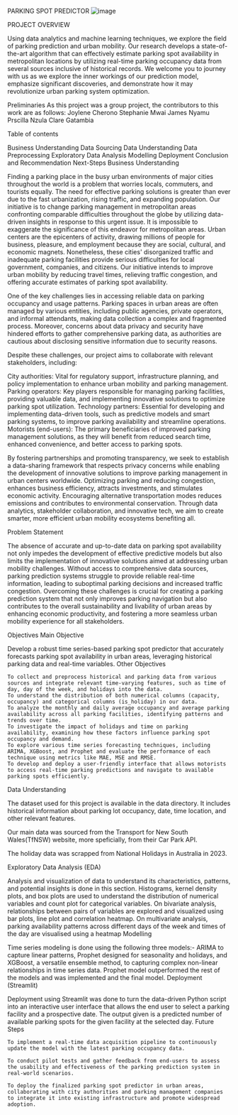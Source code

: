 PARKING SPOT PREDICTOR
![image](https://github.com/stephaniemwai/Group-10-Capstone-Project/assets/143871178/dd0df8fa-4db5-4012-862a-af713bc134ba)

PROJECT OVERVIEW

Using data analytics and machine learning techniques, we explore the field of parking prediction and urban mobility. Our research develops a state-of-the-art algorithm that can effectively estimate parking spot availability in metropolitan locations by utilizing real-time parking occupancy data from several sources inclusive of historical records. We welcome you to journey with us as we explore the inner workings of our prediction model, emphasize significant discoveries, and demonstrate how it may revolutionize urban parking system optimization.

Preliminaries
As this project was a group project, the contributors to this work are as follows:
 Joylene Cherono
 Stephanie Mwai
 James Nyamu
 Prscilla Nzula
 Clare Gatambia

Table of contents

  Business Understanding
  Data Sourcing
  Data Understanding
  Data Preprocessing
  Exploratory Data Analysis
  Modelling
  Deployment
  Conclusion and Recommendation
  Next-Steps
Business Understanding

Finding a parking place in the busy urban environments of major cities throughout the world is a problem that worries locals, commuters, and tourists equally. The need for effective parking solutions is greater than ever due to the fast urbanization, rising traffic, and expanding population. Our initiative is to change parking management in metropolitan areas confronting comparable difficulties throughout the globe by utilizing data-driven insights in response to this urgent issue. It is impossible to exaggerate the significance of this endeavor for metropolitan areas. Urban centers are the epicenters of activity, drawing millions of people for business, pleasure, and employment because they are social, cultural, and economic magnets. Nonetheless, these cities' disorganized traffic and inadequate parking facilities provide serious difficulties for local government, companies, and citizens. Our initiative intends to improve urban mobility by reducing travel times, relieving traffic congestion, and offering accurate estimates of parking spot availability.

One of the key challenges lies in accessing reliable data on parking occupancy and usage patterns. Parking spaces in urban areas are often managed by various entities, including public agencies, private operators, and informal attendants, making data collection a complex and fragmented process. Moreover, concerns about data privacy and security have hindered efforts to gather comprehensive parking data, as authorities are cautious about disclosing sensitive information due to security reasons.

Despite these challenges, our project aims to collaborate with relevant stakeholders, including:

  City authorities: Vital for regulatory support, infrastructure planning, and policy implementation to enhance urban mobility and parking management.
  Parking operators: Key players responsible for managing parking facilities, providing valuable data, and implementing innovative solutions to optimize parking spot utilization.
  Technology partners: Essential for developing and implementing data-driven tools, such as predictive models and smart parking systems, to improve parking availability and streamline operations.
  Motorists (end-users): The primary beneficiaries of improved parking management solutions, as they will benefit from reduced search time, enhanced convenience, and better access to parking spots.

By fostering partnerships and promoting transparency, we seek to establish a data-sharing framework that respects privacy concerns while enabling the development of innovative solutions to improve parking management in urban centers worldwide. Optimizing parking and reducing congestion, enhances business efficiency, attracts investments, and stimulates economic activity. Encouraging alternative transportation modes reduces emissions and contributes to environmental conservation. Through data analytics, stakeholder collaboration, and innovative tech, we aim to create smarter, more efficient urban mobility ecosystems benefiting all.

Problem Statement

The absence of accurate and up-to-date data on parking spot availability not only impedes the development of effective predictive models but also limits the implementation of innovative solutions aimed at addressing urban mobility challenges. Without access to comprehensive data sources, parking prediction systems struggle to provide reliable real-time information, leading to suboptimal parking decisions and increased traffic congestion. Overcoming these challenges is crucial for creating a parking prediction system that not only improves parking navigation but also contributes to the overall sustainability and livability of urban areas by enhancing economic productivity, and fostering a more seamless urban mobility experience for all stakeholders.

Objectives
Main Objective

Develop a robust time series-based parking spot predictor that accurately forecasts parking spot availability in urban areas, leveraging historical parking data and real-time variables.
Other Objectives

    To collect and preprocess historical and parking data from various sources and integrate relevant time-varying features, such as time of day, day of the week, and holidays into the data.
    To understand the distribution of both numerical columns (capacity, occupancy) and categorical columns (is_holiday) in our data.
    To analyze the monthly and daily average occupancy and average parking availability across all parking facilities, identifying patterns and trends over time.
    To investigate the impact of holidays and time on parking availability, examining how these factors influence parking spot occupancy and demand.
    To explore various time series forecasting techniques, including ARIMA, XGBoost, and Prophet and evaluate the performance of each technique using metrics like MAE, MSE and RMSE.
    To develop and deploy a user-friendly interface that allows motorists to access real-time parking predictions and navigate to available parking spots efficiently.

Data Understanding

The dataset used for this project is available in the data directory. It includes historical information about parking lot occupancy, date, time location, and other relevant features.

Our main data was sourced from the Transport for New South Wales(TfNSW) website, more speficially, from their Car Park API.

The holiday data was scrapped from National Holidays in Australia in 2023.

Exploratory Data Analysis (EDA)

Analysis and visualization of data to understand its characteristics, patterns, and potential insights is done in this section. Histograms, kernel density plots, and box plots are used to understand the distribution of numerical variables and count plot for categorical variables. On bivariate analysis, relationships between pairs of variables are explored and visualized using bar plots, line plot and correlation heatmap. On multivariate analysis, parking availability patterns across different days of the week and times of the day are visualised using a heatmap
Modelling

Time series modeling is done using the following three models:- ARIMA to capture linear patterns, Prophet designed for seasonality and holidays, and XGBoost, a versatile ensemble method, to capturing complex non-linear relationships in time series data. Prophet model outperformed the rest of the models and was implemented and the final model.
Deployment (Streamlit)

Deployment using Streamlit was done to turn the data-driven Python script into an interactive user interface that allows the end user to select a parking facility and a prospective date. The output given is a predicted number of available parking spots for the given facility at the selected day.
Future Steps

    To implement a real-time data acquisition pipeline to continuously update the model with the latest parking occupancy data.

    To conduct pilot tests and gather feedback from end-users to assess the usability and effectiveness of the parking prediction system in real-world scenarios.

    To deploy the finalized parking spot predictor in urban areas, collaborating with city authorities and parking management companies to integrate it into existing infrastructure and promote widespread adoption.




